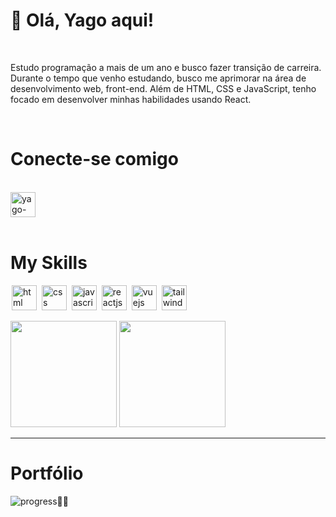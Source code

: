 # 👋 Olá, Yago aqui! 
<br/>

 Estudo programação a mais de um ano e busco fazer transição de carreira. Durante o tempo que venho estudando, busco me aprimorar na área de desenvolvimento web, front-end. Além de HTML, CSS e JavaScript, tenho focado em desenvolver minhas habilidades usando React.

<br/>

# Conecte-se comigo

<br/>

<a href="https://www.linkedin.com/in/yago-carvalho-dev/" target="_blank">
  <img align="center" alt="yago-linkedin" width="40" src="https://cdn.jsdelivr.net/gh/devicons/devicon/icons/linkedin/linkedin-original.svg" style="max-width:100%;">
</a>

<br/>
<br/>

# My Skills

<img src="https://cdn.jsdelivr.net/gh/devicons/devicon/icons/html5/html5-original.svg" alt="html" widtf="40" height="40" style="max-width:100%;margin: 0 2px;"></img>
<img src="https://cdn.jsdelivr.net/gh/devicons/devicon/icons/css3/css3-original.svg" alt="css" widtf="40" height="40" style="max-width:100%;margin: 0 2px;"></img>
<img src="https://cdn.jsdelivr.net/gh/devicons/devicon/icons/javascript/javascript-original.svg" alt="javascript" widtf="40" height="40" style="max-width:100%;margin: 0 2px;"></img>
<img src="https://cdn.jsdelivr.net/gh/devicons/devicon/icons/react/react-original.svg" alt="reactjs" widtf="40" height="40" style="max-width:100%;margin: 0 2px;"></img>
<img src="https://cdn.jsdelivr.net/gh/devicons/devicon/icons/vuejs/vuejs-original-wordmark.svg" alt="vuejs" widtf="40" height="40" style="max-width:100%;margin: 0 2px;"/></img>
<img src="https://cdn.jsdelivr.net/gh/devicons/devicon/icons/tailwindcss/tailwindcss-plain.svg" alt="tailwindcss" widtf="40" height="40" style="max-width:100%;margin: 0 2px;" />
          

<div>
<img height="170em" src="https://github-readme-stats.vercel.app/api?username=yago-carvalho&show_icons=true&theme=tokyonight&include_all_commits=true&count_private=true"/>
  <img height="170em" src="https://github-readme-stats.vercel.app/api/top-langs/?username=yago-carvalho&layout=compact&langs_count=16&theme=tokyonight"/>
</div>


<hr />

# Portfólio

![progress](https://progress-bar.dev/75/ "progresso")🔨👷

